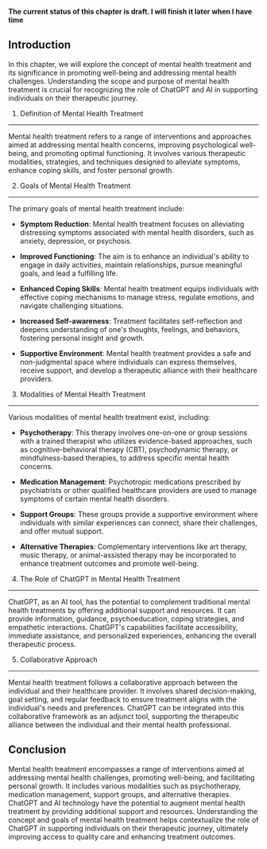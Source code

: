 **The current status of this chapter is draft. I will finish it later when I have time**

Introduction
------------

In this chapter, we will explore the concept of mental health treatment and its significance in promoting well-being and addressing mental health challenges. Understanding the scope and purpose of mental health treatment is crucial for recognizing the role of ChatGPT and AI in supporting individuals on their therapeutic journey.

1. Definition of Mental Health Treatment
----------------------------------------

Mental health treatment refers to a range of interventions and approaches aimed at addressing mental health concerns, improving psychological well-being, and promoting optimal functioning. It involves various therapeutic modalities, strategies, and techniques designed to alleviate symptoms, enhance coping skills, and foster personal growth.

2. Goals of Mental Health Treatment
-----------------------------------

The primary goals of mental health treatment include:

* **Symptom Reduction**: Mental health treatment focuses on alleviating distressing symptoms associated with mental health disorders, such as anxiety, depression, or psychosis.

* **Improved Functioning**: The aim is to enhance an individual's ability to engage in daily activities, maintain relationships, pursue meaningful goals, and lead a fulfilling life.

* **Enhanced Coping Skills**: Mental health treatment equips individuals with effective coping mechanisms to manage stress, regulate emotions, and navigate challenging situations.

* **Increased Self-awareness**: Treatment facilitates self-reflection and deepens understanding of one's thoughts, feelings, and behaviors, fostering personal insight and growth.

* **Supportive Environment**: Mental health treatment provides a safe and non-judgmental space where individuals can express themselves, receive support, and develop a therapeutic alliance with their healthcare providers.

3. Modalities of Mental Health Treatment
----------------------------------------

Various modalities of mental health treatment exist, including:

* **Psychotherapy**: This therapy involves one-on-one or group sessions with a trained therapist who utilizes evidence-based approaches, such as cognitive-behavioral therapy (CBT), psychodynamic therapy, or mindfulness-based therapies, to address specific mental health concerns.

* **Medication Management**: Psychotropic medications prescribed by psychiatrists or other qualified healthcare providers are used to manage symptoms of certain mental health disorders.

* **Support Groups**: These groups provide a supportive environment where individuals with similar experiences can connect, share their challenges, and offer mutual support.

* **Alternative Therapies**: Complementary interventions like art therapy, music therapy, or animal-assisted therapy may be incorporated to enhance treatment outcomes and promote well-being.

4. The Role of ChatGPT in Mental Health Treatment
-------------------------------------------------

ChatGPT, as an AI tool, has the potential to complement traditional mental health treatments by offering additional support and resources. It can provide information, guidance, psychoeducation, coping strategies, and empathetic interactions. ChatGPT's capabilities facilitate accessibility, immediate assistance, and personalized experiences, enhancing the overall therapeutic process.

5. Collaborative Approach
-------------------------

Mental health treatment follows a collaborative approach between the individual and their healthcare provider. It involves shared decision-making, goal setting, and regular feedback to ensure treatment aligns with the individual's needs and preferences. ChatGPT can be integrated into this collaborative framework as an adjunct tool, supporting the therapeutic alliance between the individual and their mental health professional.

Conclusion
----------

Mental health treatment encompasses a range of interventions aimed at addressing mental health challenges, promoting well-being, and facilitating personal growth. It includes various modalities such as psychotherapy, medication management, support groups, and alternative therapies. ChatGPT and AI technology have the potential to augment mental health treatment by providing additional support and resources. Understanding the concept and goals of mental health treatment helps contextualize the role of ChatGPT in supporting individuals on their therapeutic journey, ultimately improving access to quality care and enhancing treatment outcomes.
